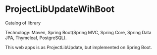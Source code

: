 # ProjectLibUpdateWihBoot
Catalog of library

Technology: Maven, Spring Boot(Spring MVC, Spring Core,
 Spring Data JPA, Thymeleaf, PostgreSQL).

This web apps is as ProjectLibUpdate, but implemented on Spring Boot.
